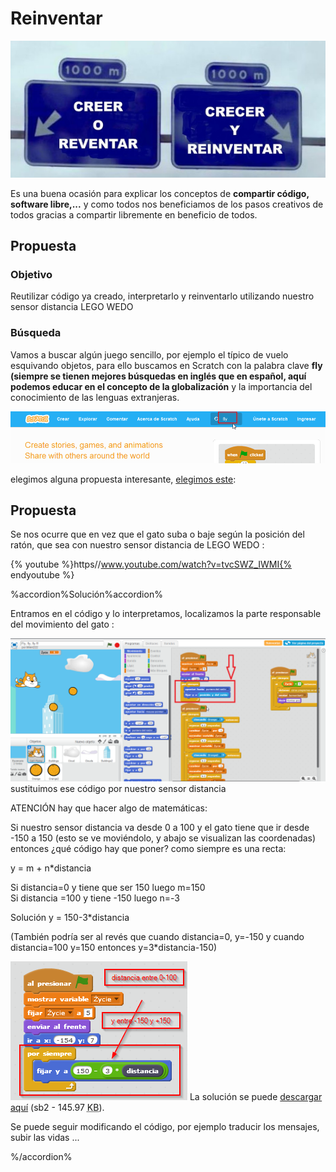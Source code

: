 
# Reinventar

![](img/reinventar.png)

Es una buena ocasión para explicar los conceptos de **compartir código, software libre,...** y como todos nos beneficiamos de los pasos creativos de todos gracias a compartir libremente en beneficio de todos.

## Propuesta

### Objetivo

Reutilizar código ya creado, interpretarlo y reinventarlo utilizando nuestro sensor distancia LEGO WEDO

### Búsqueda

Vamos a buscar algún juego sencillo, por ejemplo el típico de vuelo esquivando objetos, para ello buscamos en Scratch con la palabra clave **fly** **(siempre se tienen mejores búsquedas en inglés que en español, aquí podemos educar en el concepto de la globalización** y la importancia del conocimiento de las lenguas extranjeras.

![](img/fly3.png)

elegimos alguna propuesta interesante, [elegimos este](https://scratch.mit.edu/projects/113582791/):
## Propuesta
Se nos ocurre que en vez que el gato suba o baje según la posición del ratón, que sea con nuestro sensor distancia de LEGO WEDO :

{% youtube %}https//www.youtube.com/watch?v=tvcSWZ_IWMI{% endyoutube %}


%accordion%Solución%accordion%

Entramos en el código y lo interpretamos, localizamos la parte responsable del movimiento del gato :

![](img/fly.png)
sustituimos ese código por nuestro sensor distancia

ATENCIÓN hay que hacer algo de matemáticas:

Si nuestro sensor distancia va desde 0 a 100 y el gato tiene que ir desde -150 a 150 (esto se ve moviéndolo, y abajo se visualizan las coordenadas) entonces ¿qué código hay que poner? como siempre es una recta:

y = m + n*distancia

Si distancia=0 y tiene que ser 150 luego m=150<br />Si distancia =100 y tiene -150 luego n=-3

Solución y = 150-3*distancia

(También podría ser al revés que cuando distancia=0, y=-150 y cuando distancia=100 y=150 entonces y=3*distancia-150)

![](img/fly2.png)
La solución se puede [descargar aquí](http://aularagon.catedu.es/materialesaularagon2013/LegoWedo/M3/fly.sb2) (sb2 - 145.97 <abbr lang="en" title="KiloBytes">KB</abbr>).

Se puede seguir modificando el código, por ejemplo traducir los mensajes, subir las vidas ...

%/accordion%



